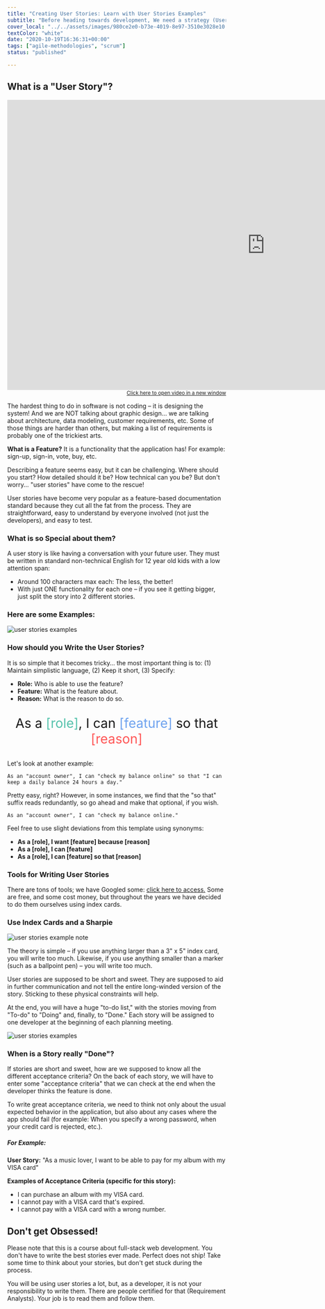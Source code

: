 ```yaml
---
title: "Creating User Stories: Learn with User Stories Examples"
subtitle: "Before heading towards development, We need a strategy (User Stories). Find and learn here with user stories examples. It is the most undervalued activity in the software development cycle, and it accounts for 70% of the reasons that projects are not delivered on time."
cover_local: "../../assets/images/980ce2e0-b73e-4019-8e97-3510e3028e10.jpeg"
textColor: "white"
date: "2020-10-19T16:36:31+00:00"
tags: ["agile-methodologies", "scrum"]
status: "published"

---
```


## What is a "User Story"?


<iframe width="1185" height="667" src="https://www.youtube.com/embed/LGeDZmrWwsw" frameborder="0" allow="accelerometer; autoplay; encrypted-media; gyroscope; picture-in-picture" allowfullscreen></iframe>

<div align="right"><small><a href="https://www.youtube.com/embed/LGeDZmrWwsw">Click here to open video in a new window</a></small></div>

The hardest thing to do in software is not coding – it is designing the system! And we are NOT talking about graphic design… we are talking about architecture, data modeling, customer requirements, etc. Some of those things are harder than others, but making a list of requirements is probably one of the trickiest arts.

**What is a Feature?** It is a functionality that the application has!  For example: sign-up, sign-in, vote, buy, etc.

Describing a feature seems easy, but it can be challenging. Where should you start? How detailed should it be? How technical can you be? But don't worry… "user stories" have come to the rescue!

User stories have become very popular as a feature-based documentation standard because they cut all the fat from the process. They are straightforward, easy to understand by everyone involved (not just the developers), and easy to test.

### What is so Special about them?

A user story is like having a conversation with your future user. They must be written in standard non-technical English for 12 year old kids with a low attention span:

+ Around 100 characters max each: The less, the better!
+ With just ONE functionality for each one – if you see it getting bigger, just split the story into 2 different stories.

### Here are some Examples:

![user stories examples](https://github.com/breatheco-de/content/blob/master/src/assets/images/032a818d-e4d7-4276-8195-ce5d8a3edcf6.png?raw=true)

### How should you Write the User Stories?

It is so simple that it becomes tricky… the most important thing is to: (1) Maintain simplistic language, (2) Keep it short, (3) Specify:

+ **Role:**  Who is able to use the feature?
+ **Feature:**  What is the feature about.
+ **Reason:**  What is the reason to do so.

<p align="center"; style= "font-size:30px" > As a <font color="#57C3AD">[role]</font>, I can <font color="#6FA3EF">[feature]</font> so that <font color="#FF5757">[reason]</font></p>

Let's look at another example:

```text
As an "account owner", I can "check my balance online" so that "I can keep a daily balance 24 hours a day."
```

Pretty easy, right? However, in some instances, we find that the "so that" suffix reads redundantly, so go ahead and make that optional, if you wish.

```text
As an "account owner", I can "check my balance online."
```

Feel free to use slight deviations from this template using synonyms:

+ **As a [role], I want [feature] because [reason]**
+ **As a [role], I can [feature]**
+ **As a [role], I can [feature] so that [reason]**

### Tools for Writing User Stories

There are tons of tools; we have Googled some: [click here to access.](https://theproductmanager.com/tools/best-user-story-software/) Some are free, and some cost money, but throughout the years we have decided to do them ourselves using index cards.

### Use Index Cards and a Sharpie

![user stories example note](https://github.com/breatheco-de/content/blob/master/src/assets/images/94f4a28c-a93c-4e05-9f86-ce64abc2ff7b.png?raw=true)

The theory is simple – if you use anything larger than a 3" x 5" index card, you will write too much. Likewise, if you use anything smaller than a marker (such as a ballpoint pen) – you will write too much.

User stories are supposed to be short and sweet. They are supposed to aid in further communication and not tell the entire long-winded version of the story. Sticking to these physical constraints will help.

At the end, you will have a huge "to-do list," with the stories moving from "To-do" to "Doing" and, finally, to "Done." Each story will be assigned to one developer at the beginning of each planning meeting.

![user stories examples](https://github.com/breatheco-de/content/blob/master/src/assets/images/faaa70b0-5343-43f0-8565-994c9b40ab8b.jpeg?raw=true)

### When is a Story really "Done"?

If stories  are short and sweet, how are we supposed to know all the different acceptance criteria? On the back of each story, we will have to enter some "acceptance criteria" that we can check at the end when the developer thinks the feature is done.

To write great acceptance criteria, we need to think not only about the usual expected behavior in the application, but also about any cases where the app should fail (for example: When you specify a wrong password, when your credit card is rejected, etc.).

##### For Example:

**User Story:** "As a music lover, I want to be able to pay for my album with my VISA card"

**Examples of Acceptance Criteria (specific for this story):**

+ I can purchase an album with my VISA card.
+ I cannot pay with a VISA card that's expired.
+ I cannot pay with a VISA card with a wrong number.

## Don't get Obsessed!

Please note that this is a course about full-stack web development. You don't have to write the best stories ever made. Perfect does not ship! Take some time to think about your stories, but don't get stuck during the process.

You will be using user stories a lot, but, as a developer, it is not your responsibility to write them. There are people certified for that (Requirement Analysts). Your job is to read them and follow them.

